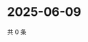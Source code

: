 # 2025-06-09

共 0 条

<!-- BEGIN ZHIHUVIDEO -->
<!-- 最后更新时间 Mon Jun 09 2025 10:51:44 GMT+0800 (China Standard Time) -->

<!-- END ZHIHUVIDEO -->
